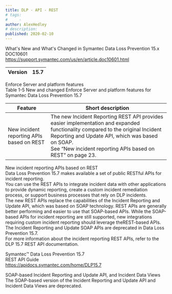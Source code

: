 ```yaml
---
title: DLP - API - REST
# tags:
#     - 
author: AlexHedley
# description: 
published: 2020-02-10
---
```


What's New and What's Changed in Symantec Data Loss Prevention 15.x  
DOC10601  
https://support.symantec.com/us/en/article.doc10601.html

| Version | 15.7 |
| --- | --- |

Enforce Server and platform features  
Table 1-5 New and changed Enforce Server and platform features for Symantec Data Loss Prevention 15.7

| Feature | Short description |
| --- | --- |
| New incident reporting APIs based on REST | The new Incident Reporting REST API provides easier implementation and expanded functionality compared to the original Incident Reporting and Update API, which was based on SOAP.  <br>			See “New incident reporting APIs based on REST” on page 23. |

New incident reporting APIs based on REST  
Data Loss Prevention 15.7 makes available a set of public RESTful APIs for incident reporting.  
You can use the REST APIs to integrate incident data with other applications to provide dynamic reporting, create a custom incident remediation process, or support business processes that rely on DLP incidents.  
The new REST APIs replace the capabilities of the Incident Reporting and Update API, which was based on SOAP technology. REST APIs are generally better performing and easier to use that SOAP-based APIs. While the SOAP-based APIs for incident reporting are still supported, new integrations requiring custom incident reporting should leverage theREST-based APIs. The Incident Reporting and Update SOAP APIs are deprecated in Data Loss Prevention 15.7.  
For more information about the incident reporting REST APIs, refer to the DLP 15.7 REST API documentation.
  
Symantec™ Data Loss Prevention 15.7  
REST API Guide  
https://apidocs.symantec.com/home/DLP15.7
  
SOAP-based Incident Reporting and Update API, and Incident Data Views  
The SOAP-based version of the Incident Reporting and Update API and Incident Data Views are deprecated.
